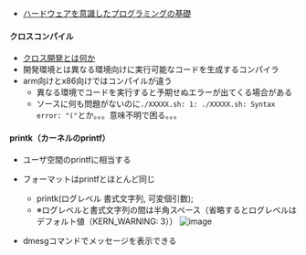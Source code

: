 - [ハードウェアを意識したプログラミングの基礎](http://www.kumikomi.net/archives/2008/04/07hard1.php)

#### クロスコンパイル
- [クロス開発とは何か](https://www.cqpub.co.jp/interface/sample/200501/if0501_chap1.pdf)
- 開発環境とは異なる環境向けに実行可能なコードを生成するコンパイラ
- arm向けとx86向けではコンパイルが違う
  - 異なる環境でコードを実行すると予期せぬエラーが出てくる場合がある
  - ソースに何も問題がないのに`./XXXXX.sh: 1: ./XXXXX.sh: Syntax error: "("`とか。。。意味不明で困る。。。

#### printk（カーネルのprintf）
- ユーザ空間のprintfに相当する
- フォーマットはprintfとほとんど同じ
  - printk(ログレベル 書式文字列, 可変個引数);
  - ※ログレベルと書式文字列の間は半角スペース（省略するとログレベルはデフォルト値（KERN_WARNING: 3））
  ![image](https://user-images.githubusercontent.com/6058309/207872940-981c4c4f-c957-4a75-92d4-e8df07bd948a.png)
  
- dmesgコマンドでメッセージを表示できる

